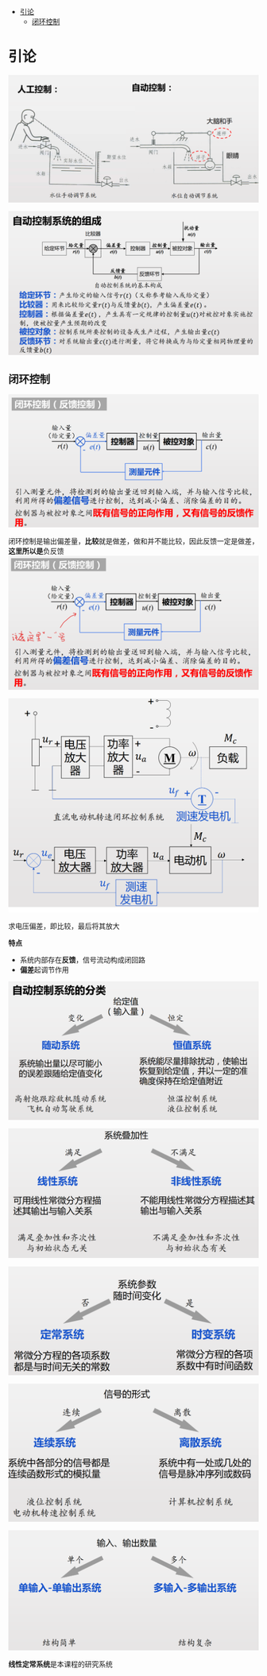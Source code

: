 <!--
 * @Author: Ashington ashington258@proton.me
 * @Date: 2024-09-05 09:56:39
 * @LastEditors: Ashington ashington258@proton.me
 * @LastEditTime: 2024-09-05 11:25:40
 * @FilePath: \Automatic_control_principle\1-引论\引论.md
 * @Description: 请填写简介
 * 联系方式:921488837@qq.com
 * Copyright (c) 2024 by ${git_name_email}, All Rights Reserved. 
-->

- [引论](#引论)
  - [闭环控制](#闭环控制)

# 引论

![alt text](image.png)

![alt text](image-1.png)

## 闭环控制

![alt text](image-2.png)

闭环控制是输出偏差量，**比较**就是做差，做和并不能比较，因此反馈一定是做差，**这里所以是**负反馈
![alt text](image-3.png)

![alt text](image-4.png)

求电压偏差，即比较，最后将其放大

**特点**
- 系统内部存在**反馈**，信号流动构成闭回路
- **偏差**起调节作用

![alt text](image-5.png)

![alt text](image-6.png)

![alt text](image-7.png)

![alt text](image-8.png)

![alt text](image-9.png)

**线性定常系统**是本课程的研究系统